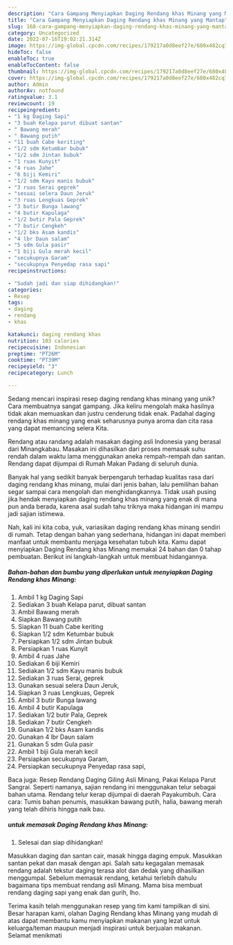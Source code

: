 ```yaml
---
description: "Cara Gampang Menyiapkan Daging Rendang khas Minang yang Mantap"
title: "Cara Gampang Menyiapkan Daging Rendang khas Minang yang Mantap"
slug: 168-cara-gampang-menyiapkan-daging-rendang-khas-minang-yang-mantap
category: Uncategorized
date: 2022-07-16T19:02:21.314Z
image: https://img-global.cpcdn.com/recipes/179217a0d8eef27e/680x482cq70/daging-rendang-khas-minang-foto-resep-utama.jpg
hideToc: false
enableToc: true
enableTocContent: false
thumbnail: https://img-global.cpcdn.com/recipes/179217a0d8eef27e/680x482cq70/daging-rendang-khas-minang-foto-resep-utama.jpg
cover: https://img-global.cpcdn.com/recipes/179217a0d8eef27e/680x482cq70/daging-rendang-khas-minang-foto-resep-utama.jpg
author: Admin
authorAv: notfound
ratingvalue: 3.1
reviewcount: 19
recipeingredient:
- "1 kg Daging Sapi"
- "3 buah Kelapa parut dibuat santan"
- " Bawang merah"
- " Bawang putih"
- "11 buah Cabe keriting"
- "1/2 sdm Ketumbar bubuk"
- "1/2 sdm Jintan bubuk"
- "1 ruas Kunyit"
- "4 ruas Jahe"
- "6 biji Kemiri"
- "1/2 sdm Kayu manis bubuk"
- "3 ruas Serai geprek"
- "sesuai selera Daun Jeruk"
- "3 ruas Lengkuas Geprek"
- "3 butir Bunga lawang"
- "4 butir Kapulaga"
- "1/2 butir Pala Geprek"
- "7 butir Cengkeh"
- "1/2 bks Asam kandis"
- "4 lbr Daun salam"
- "5 sdm Gula pasir"
- "1 biji Gula merah kecil"
- "secukupnya Garam"
- "secukupnya Penyedap rasa sapi"
recipeinstructions:

- "Sudah jadi dan siap dihidangkan!"
categories:
- Resep
tags:
- daging
- rendang
- khas

katakunci: daging rendang khas 
nutrition: 103 calories
recipecuisine: Indonesian
preptime: "PT26M"
cooktime: "PT39M"
recipeyield: "3"
recipecategory: Lunch

---
```





Sedang mencari inspirasi resep daging rendang khas minang yang unik? Cara membuatnya sangat gampang. Jika keliru mengolah maka hasilnya tidak akan memuaskan dan justru cenderung tidak enak. Padahal daging rendang khas minang yang enak seharusnya punya aroma dan cita rasa yang dapat memancing selera Kita.





Rendang atau randang adalah masakan daging asli Indonesia yang berasal dari Minangkabau. Masakan ini dihasilkan dari proses memasak suhu rendah dalam waktu lama menggunakan aneka rempah-rempah dan santan. Rendang dapat dijumpai di Rumah Makan Padang di seluruh dunia.

Banyak hal yang sedikit banyak berpengaruh terhadap kualitas rasa dari daging rendang khas minang, mulai dari jenis bahan, lalu pemilihan bahan segar sampai cara mengolah dan menghidangkannya. Tidak usah pusing jika hendak menyiapkan daging rendang khas minang yang enak di mana pun anda berada, karena asal sudah tahu triknya maka hidangan ini mampu jadi sajian istimewa.






Nah, kali ini kita coba, yuk, variasikan daging rendang khas minang sendiri di rumah. Tetap dengan bahan yang sederhana, hidangan ini dapat memberi manfaat untuk membantu menjaga kesehatan tubuh kita. Kamu dapat menyiapkan Daging Rendang khas Minang memakai 24 bahan dan 0 tahap pembuatan. Berikut ini langkah-langkah untuk membuat hidangannya.

<!--inarticleads1-->

##### Bahan-bahan dan bumbu yang diperlukan untuk menyiapkan Daging Rendang khas Minang:

1. Ambil 1 kg Daging Sapi
1. Sediakan 3 buah Kelapa parut, dibuat santan
1. Ambil  Bawang merah
1. Siapkan  Bawang putih
1. Siapkan 11 buah Cabe keriting
1. Siapkan 1/2 sdm Ketumbar bubuk
1. Persiapkan 1/2 sdm Jintan bubuk
1. Persiapkan 1 ruas Kunyit
1. Ambil 4 ruas Jahe
1. Sediakan 6 biji Kemiri
1. Sediakan 1/2 sdm Kayu manis bubuk
1. Sediakan 3 ruas Serai, geprek
1. Gunakan sesuai selera Daun Jeruk,
1. Siapkan 3 ruas Lengkuas, Geprek
1. Ambil 3 butir Bunga lawang
1. Ambil 4 butir Kapulaga
1. Sediakan 1/2 butir Pala, Geprek
1. Sediakan 7 butir Cengkeh
1. Gunakan 1/2 bks Asam kandis
1. Gunakan 4 lbr Daun salam
1. Gunakan 5 sdm Gula pasir
1. Ambil 1 biji Gula merah kecil
1. Persiapkan secukupnya Garam,
1. Persiapkan secukupnya Penyedap rasa sapi,


Baca juga: Resep Rendang Daging Giling Asli Minang, Pakai Kelapa Parut Sangrai. Seperti namanya, sajian rendang ini menggunakan telur sebagai bahan utama. Rendang telur kerap dijumpai di daerah Payakumbuh. Cara cara: Tumis bahan penumis, masukkan bawang putih, halia, bawang merah yang telah dihiris hingga naik bau. 

<!--inarticleads2-->

#####  untuk memasak Daging Rendang khas Minang:


1. Selesai dan siap dihidangkan!

Masukkan daging dan santan cair, masak hingga daging empuk. Masukkan santan pekat dan masak dengan api. Salah satu kegagalan memasak rendang adalah tekstur daging terasa alot dan dedak yang dihasilkan menggumpal. Sebelum memasak rendang, ketahui terlebih dahulu bagaimana tips membuat rendang asli Minang. Mama bisa membuat rendang daging sapi yang enak dan gurih, lho. 

Terima kasih telah menggunakan resep yang tim kami tampilkan di sini. Besar harapan kami, olahan Daging Rendang khas Minang yang mudah di atas dapat membantu kamu menyiapkan makanan yang lezat untuk keluarga/teman maupun menjadi inspirasi untuk berjualan makanan. Selamat menikmati
